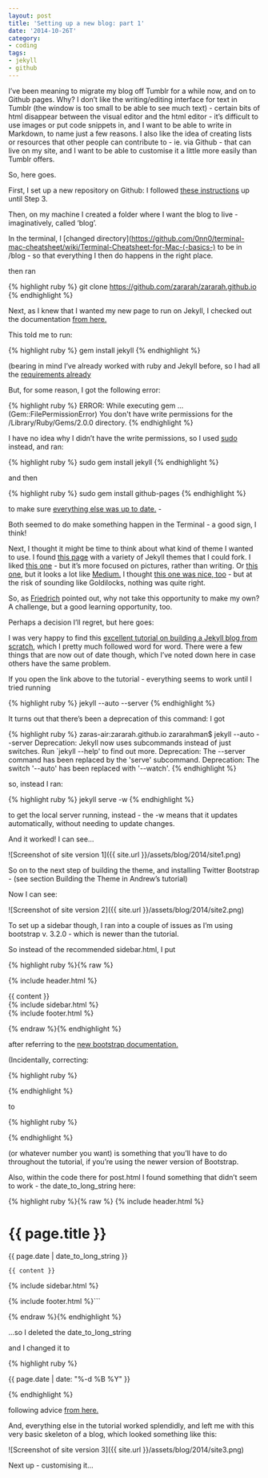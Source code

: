```yaml
---
layout: post
title: 'Setting up a new blog: part 1'
date: '2014-10-26T'
category:
- coding
tags:
- jekyll
- github
---
```


I’ve been meaning to migrate my blog off Tumblr for a while now, and on to Github pages. Why? I don’t like the writing/editing interface for text in Tumblr (the window is too small to be able to see much text) - certain bits of html disappear between the visual editor and the html editor - it’s difficult to use images or put code snippets in, and I want to be able to write in Markdown, to name just a few reasons. I also like the idea of creating lists or resources that other people can contribute to - ie. via Github - that can live on my site, and I want to be able to customise it a little more easily than Tumblr offers.

So, here goes. 

First, I set up a new repository on Github: I followed [these instructions](http://learn.andrewmunsell.com/learn/jekyll-by-example/tutorial) up until Step 3. 

Then, on my machine I created a folder where I want the blog to live - imaginatively, called ‘blog’. 

In the terminal, I [changed directory](https://github.com/0nn0/terminal-mac-cheatsheet/wiki/Terminal-Cheatsheet-for-Mac-(-basics-) to be in /blog - so that everything I then do happens in the right place. 

then ran 

{% highlight ruby %}
git clone https://github.com/zararah/zararah.github.io
{% endhighlight %}

Next, as I knew that I wanted my new page to run on Jekyll, I checked out the documentation [from here.](http://jekyllrb.com/docs/installation/)

This told me to run: 

{% highlight ruby %}
gem install jekyll
{% endhighlight %}

(bearing in mind I’ve already worked with ruby and Jekyll before, so I had all the [requirements already](http://jekyllrb.com/docs/installation/#requirements)

But, for some reason, I got the following error: 

{% highlight ruby %}
ERROR:  While executing gem ... (Gem::FilePermissionError)
    You don't have write permissions for the /Library/Ruby/Gems/2.0.0 directory.
{% endhighlight %}

I have no idea why I didn’t have the write permissions, so I used [sudo](https://www.xkcd.com/149/) instead, and ran:

{% highlight ruby %}
sudo gem install jekyll
{% endhighlight %}

and then 

{% highlight ruby %}
sudo gem install github-pages
{% endhighlight %}

 to make sure [everything else was up to date.](https://github.com/github/pages-gem)  - 

Both seemed to do make something happen in the Terminal - a good sign, I think! 

Next, I thought it might be time to think about what kind of theme I wanted to use. I found [this page](http://jekyllthemes.org/) with a variety of Jekyll themes that I could fork. I liked [this one](http://mademistakes.com/) - but it’s more focused on pictures, rather than writing. Or [this one](http://jekyll.gtat.me/), but it looks a lot like [Medium.](https://medium.com/) I thought [this one was nice, too](http://jekyllthemes.org/themes/exemplar/) - but at the risk of sounding like Goldilocks, nothing was quite right. 

So, as [Friedrich](http://pudo.org/) pointed out, why not take this opportunity to make my own? A challenge, but a good learning opportunity, too. 

Perhaps a decision I’ll regret, but here goes: 

I was very happy to find this [excellent tutorial on building a Jekyll blog from scratch](http://learn.andrewmunsell.com/learn/jekyll-by-example/tutorial), which I pretty much followed word for word. There were a few things that are now out of date though, which I’ve noted down here in case others have the same problem.

If you open the link above to the tutorial - everything seems to work until I tried running

{% highlight ruby %}
jekyll --auto --server
{% endhighlight %}

It turns out that there’s been a deprecation of this command: I got

{% highlight ruby %}
zaras-air:zararah.github.io zararahman$ jekyll --auto --server
       Deprecation: Jekyll now uses subcommands instead of just switches. Run `jekyll --help' to find out more.
       Deprecation: The --server command has been replaced by the 'serve' subcommand.
       Deprecation: The switch '--auto' has been replaced with '--watch'.
{% endhighlight %}

so, instead I ran:

{% highlight ruby %}
jekyll serve -w
{% endhighlight %}

to get the local server running, instead - the -w means that it updates automatically, without needing to update changes. 

And it worked! I can see…

![Screenshot of site version 1]({{ site.url }}/assets/blog/2014/site1.png)

So on to the next step of building the theme, and installing Twitter Bootstrap - (see section Building the Theme in Andrew’s tutorial) 

Now I can see: 

![Screenshot of site version 2]({{ site.url }}/assets/blog/2014/site2.png)

To set up a sidebar though, I ran into a couple of issues as I’m using bootstrap v. 3.2.0 - which is newer than the tutorial.

So instead of the recommended sidebar.html, I put 

{% highlight ruby %}{% raw %}

{% include header.html %}
  <div class="row">
  	 <div class="col-md-8">
    {{ content }}
  </div>
  <div class="col-md-4">
    {% include sidebar.html %}
  </div>
</div>
{% include footer.html %}

{% endraw %}{% endhighlight %}

after referring to the [new bootstrap documentation.](http://bootstrapdocs.com/v3.2.0/docs/css/)

(Incidentally, correcting:

{% highlight ruby %}
<div class="row-fluid">
  <div class="span12">
{% endhighlight %}

to 

{% highlight ruby %}
<div class=”row”>
  <div class=”col-md-12”>
    {% endhighlight %}

(or whatever number you want) is something that you’ll have to do throughout the tutorial, if you’re using the newer version of Bootstrap. 

Also, within the code there for post.html I found something that didn’t seem to work - the date_to_long_string here:

{% highlight ruby %}{% raw %}
  {% include header.html %}

<div class="row-fluid">
  <div class="span8">
    <h1>{{ page.title }}</h1>
    <p class="muted">{{ page.date | date_to_long_string }}</p>

    {{ content }}
  </div>
  <div class="span4">
    {% include sidebar.html %}
  </div>
</div>

{% include footer.html %}```

{% endraw %}{% endhighlight %}

...so I deleted the date_to_long_string 

and I changed it to 

{% highlight ruby %}
  	<p class="muted">{{ page.date | date: "%-d %B %Y" }}</p>
{% endhighlight %}

following advice [from here.](http://alanwsmith.com/jekyll-liquid-date-formatting-examples)

And, everything else in the tutorial worked splendidly, and left me with this very basic skeleton of a blog, which looked something like this: 

![Screenshot of site version 3]({{ site.url }}/assets/blog/2014/site3.png)

Next up - customising it...